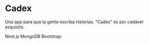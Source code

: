 # Cadex

Una app para que la gente escriba historias. "Cadex" es por cadáver exquisito.

Next.js
MongoDB
Bootstrap
